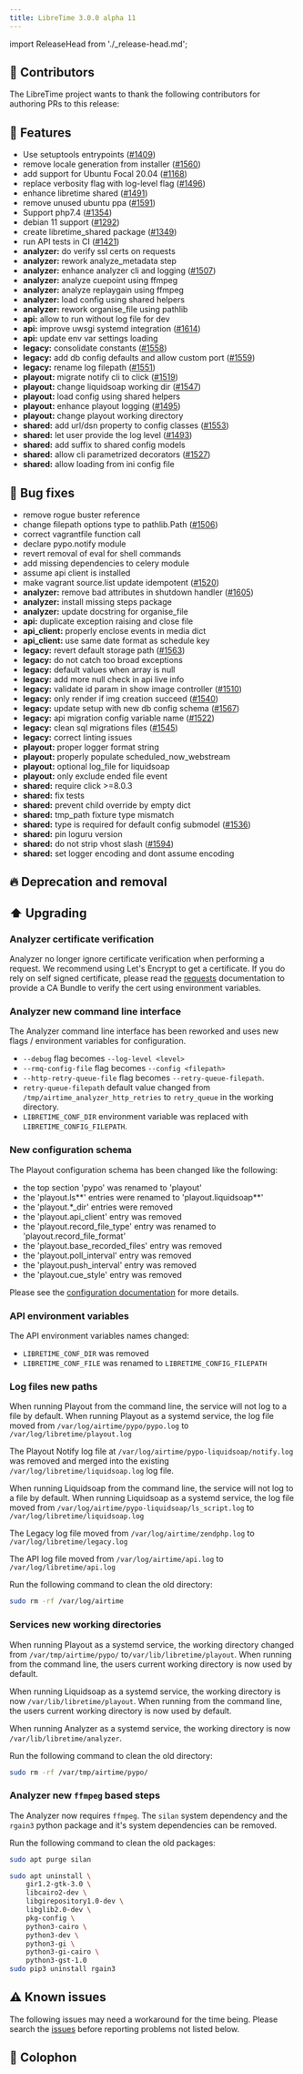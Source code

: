 ```yaml
---
title: LibreTime 3.0.0 alpha 11
---
```


import ReleaseHead from './\_release-head.md';

<ReleaseHead date='TBD' version='3.0.0-alpha.11'/>

## :sparkling_heart: Contributors

The LibreTime project wants to thank the following contributors for authoring PRs to this release:

## :rocket: Features

- Use setuptools entrypoints ([#1409](https://github.com/libretime/libretime/issues/1409))
- remove locale generation from installer ([#1560](https://github.com/libretime/libretime/issues/1560))
- add support for Ubuntu Focal 20.04 ([#1168](https://github.com/libretime/libretime/issues/1168))
- replace verbosity flag with log-level flag ([#1496](https://github.com/libretime/libretime/issues/1496))
- enhance libretime shared ([#1491](https://github.com/libretime/libretime/issues/1491))
- remove unused ubuntu ppa ([#1591](https://github.com/libretime/libretime/issues/1591))
- Support php7.4 ([#1354](https://github.com/libretime/libretime/issues/1354))
- debian 11 support ([#1292](https://github.com/libretime/libretime/issues/1292))
- create libretime_shared package ([#1349](https://github.com/libretime/libretime/issues/1349))
- run API tests in CI ([#1421](https://github.com/libretime/libretime/issues/1421))
- **analyzer:** do verify ssl certs on requests
- **analyzer:** rework analyze_metadata step
- **analyzer:** enhance analyzer cli and logging ([#1507](https://github.com/libretime/libretime/issues/1507))
- **analyzer:** analyze cuepoint using ffmpeg
- **analyzer:** analyze replaygain using ffmpeg
- **analyzer:** load config using shared helpers
- **analyzer:** rework organise_file using pathlib
- **api:** allow to run without log file for dev
- **api:** improve uwsgi systemd integration ([#1614](https://github.com/libretime/libretime/issues/1614))
- **api:** update env var settings loading
- **legacy:** consolidate constants ([#1558](https://github.com/libretime/libretime/issues/1558))
- **legacy:** add db config defaults and allow custom port ([#1559](https://github.com/libretime/libretime/issues/1559))
- **legacy:** rename log filepath ([#1551](https://github.com/libretime/libretime/issues/1551))
- **playout:** migrate notify cli to click ([#1519](https://github.com/libretime/libretime/issues/1519))
- **playout:** change liquidsoap working dir ([#1547](https://github.com/libretime/libretime/issues/1547))
- **playout:** load config using shared helpers
- **playout:** enhance playout logging ([#1495](https://github.com/libretime/libretime/issues/1495))
- **playout:** change playout working directory
- **shared:** add url/dsn property to config classes ([#1553](https://github.com/libretime/libretime/issues/1553))
- **shared:** let user provide the log level ([#1493](https://github.com/libretime/libretime/issues/1493))
- **shared:** add suffix to shared config models
- **shared:** allow cli parametrized decorators ([#1527](https://github.com/libretime/libretime/issues/1527))
- **shared:** allow loading from ini config file

## :bug: Bug fixes

- remove rogue buster reference
- change filepath options type to pathlib.Path ([#1506](https://github.com/libretime/libretime/issues/1506))
- correct vagrantfile function call
- declare pypo.notify module
- revert removal of eval for shell commands
- add missing dependencies to celery module
- assume api client is installed
- make vagrant source.list update idempotent ([#1520](https://github.com/libretime/libretime/issues/1520))
- **analyzer:** remove bad attributes in shutdown handler ([#1605](https://github.com/libretime/libretime/issues/1605))
- **analyzer:** install missing steps package
- **analyzer:** update docstring for organise_file
- **api:** duplicate exception raising and close file
- **api_client:** properly enclose events in media dict
- **api_client:** use same date format as schedule key
- **legacy:** revert default storage path ([#1563](https://github.com/libretime/libretime/issues/1563))
- **legacy:** do not catch too broad exceptions
- **legacy:** default values when array is null
- **legacy:** add more null check in api live info
- **legacy:** validate id param in show image controller ([#1510](https://github.com/libretime/libretime/issues/1510))
- **legacy:** only render if img creation succeed ([#1540](https://github.com/libretime/libretime/issues/1540))
- **legacy:** update setup with new db config schema ([#1567](https://github.com/libretime/libretime/issues/1567))
- **legacy:** api migration config variable name ([#1522](https://github.com/libretime/libretime/issues/1522))
- **legacy:** clean sql migrations files ([#1545](https://github.com/libretime/libretime/issues/1545))
- **legacy:** correct linting issues
- **playout:** proper logger format string
- **playout:** properly populate scheduled_now_webstream
- **playout:** optional log_file for liquidsoap
- **playout:** only exclude ended file event
- **shared:** require click >=8.0.3
- **shared:** fix tests
- **shared:** prevent child override by empty dict
- **shared:** tmp_path fixture type mismatch
- **shared:** type is required for default config submodel ([#1536](https://github.com/libretime/libretime/issues/1536))
- **shared:** pin loguru version
- **shared:** do not strip vhost slash ([#1594](https://github.com/libretime/libretime/issues/1594))
- **shared:** set logger encoding and dont assume encoding

## :fire: Deprecation and removal

## :arrow_up: Upgrading

### Analyzer certificate verification

Analyzer no longer ignore certificate verification when performing a request. We recommend using Let's Encrypt to get a certificate. If you do rely on self signed certificate, please read the [requests](https://docs.python-requests.org/) documentation to provide a CA Bundle to verify the cert using environment variables.

### Analyzer new command line interface

The Analyzer command line interface has been reworked and uses new flags / environment variables for configuration.

- `--debug` flag becomes `--log-level <level>`
- `--rmq-config-file` flag becomes `--config <filepath>`
- `--http-retry-queue-file` flag becomes `--retry-queue-filepath`.
- `retry-queue-filepath` default value changed from `/tmp/airtime_analyzer_http_retries` to `retry_queue` in the working directory.
- `LIBRETIME_CONF_DIR` environment variable was replaced with `LIBRETIME_CONFIG_FILEPATH`.

### New configuration schema

The Playout configuration schema has been changed like the following:

- the top section 'pypo' was renamed to 'playout'
- the 'playout.ls*\*' entries were renamed to 'playout.liquidsoap*\*'
- the 'playout.\*\_dir' entries were removed
- the 'playout.api_client' entry was removed
- the 'playout.record_file_type' entry was renamed to 'playout.record_file_format'
- the 'playout.base_recorded_files' entry was removed
- the 'playout.poll_interval' entry was removed
- the 'playout.push_interval' entry was removed
- the 'playout.cue_style' entry was removed

Please see the [configuration documentation](../admin-manual/setup/configuration.md) for more details.

### API environment variables

The API environment variables names changed:

- `LIBRETIME_CONF_DIR` was removed
- `LIBRETIME_CONF_FILE` was renamed to `LIBRETIME_CONFIG_FILEPATH`

### Log files new paths

When running Playout from the command line, the service will not log to a file by default.
When running Playout as a systemd service, the log file moved from `/var/log/airtime/pypo/pypo.log` to `/var/log/libretime/playout.log`

The Playout Notify log file at `/var/log/airtime/pypo-liquidsoap/notify.log` was removed and merged into the existing `/var/log/libretime/liquidsoap.log` log file.

When running Liquidsoap from the command line, the service will not log to a file by default.
When running Liquidsoap as a systemd service, the log file moved from `/var/log/airtime/pypo-liquidsoap/ls_script.log` to `/var/log/libretime/liquidsoap.log`

The Legacy log file moved from `/var/log/airtime/zendphp.log` to `/var/log/libretime/legacy.log`

The API log file moved from `/var/log/airtime/api.log` to `/var/log/libretime/api.log`

Run the following command to clean the old directory:

```bash
sudo rm -rf /var/log/airtime
```

### Services new working directories

When running Playout as a systemd service, the working directory changed from `/var/tmp/airtime/pypo/` to`/var/lib/libretime/playout`. When running from the command line, the users current working directory is now used by default.

When running Liquidsoap as a systemd service, the working directory is now `/var/lib/libretime/playout`. When running from the command line, the users current working directory is now used by default.

When running Analyzer as a systemd service, the working directory is now `/var/lib/libretime/analyzer`.

Run the following command to clean the old directory:

```bash
sudo rm -rf /var/tmp/airtime/pypo/
```

### Analyzer new `ffmpeg` based steps

The Analyzer now requires `ffmpeg`. The `silan` system dependency and the `rgain3` python package and it's system dependencies can be removed.

Run the following command to clean the old packages:

```bash
sudo apt purge silan

sudo apt uninstall \
    gir1.2-gtk-3.0 \
    libcairo2-dev \
    libgirepository1.0-dev \
    libglib2.0-dev \
    pkg-config \
    python3-cairo \
    python3-dev \
    python3-gi \
    python3-gi-cairo \
    python3-gst-1.0
sudo pip3 uninstall rgain3
```

## :warning: Known issues

The following issues may need a workaround for the time being. Please search the [issues](https://github.com/libretime/libretime/issues) before reporting problems not listed below.

## :memo: Colophon
